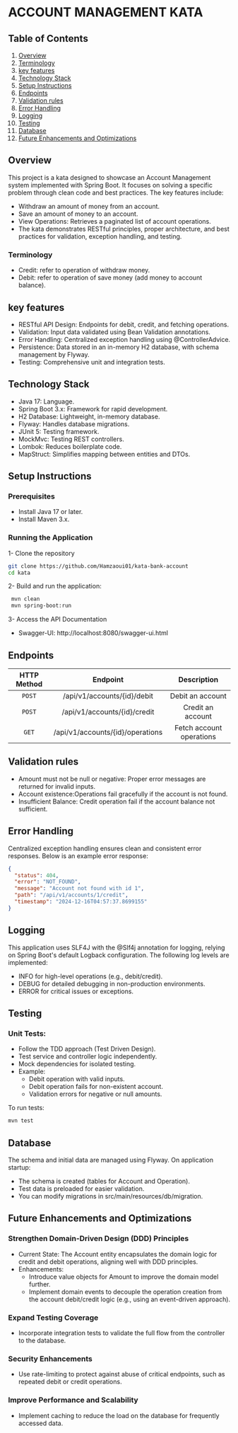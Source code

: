 # ACCOUNT MANAGEMENT KATA
## **Table of Contents**
1. [Overview](#overview)
2. [Terminology](#Terminology)
3. [key features](#key)
4. [Technology Stack](#Technology)
5. [Setup Instructions](#Setup-Instructions)
6. [Endpoints](#Endpoints)
7. [Validation rules](#Validation-rules)
8. [Error Handling](#Error-Handling)
9. [Logging](#Logging)
10. [Testing](#Testing)
11. [Database](#Database)
12. [Future Enhancements and Optimizations](#Future-Enhancements-and-Optimizations)
## **Overview**
This project is a kata designed to showcase an Account Management system implemented with Spring Boot. It focuses on solving a specific problem through clean code and best practices. The key features include:
- Withdraw an amount of money from an account.
- Save an amount of money to an account.
- View Operations: Retrieves a paginated list of account operations.
- The kata demonstrates RESTful principles, proper architecture, and best practices for validation, exception handling, and testing.

### **Terminology**
- Credit: refer to operation of withdraw money.
- Debit: refer to operation of save money (add money to account balance).

## **key** features
- RESTful API Design: Endpoints for debit, credit, and fetching operations.
- Validation: Input data validated using Bean Validation annotations.
- Error Handling: Centralized exception handling using @ControllerAdvice.
- Persistence: Data stored in an in-memory H2 database, with schema management by Flyway.
- Testing: Comprehensive unit and integration tests.

## **Technology** Stack
- Java 17: Language.
- Spring Boot 3.x: Framework for rapid development.
- H2 Database: Lightweight, in-memory database.
- Flyway: Handles database migrations.
- JUnit 5: Testing framework.
- MockMvc: Testing REST controllers.
- Lombok: Reduces boilerplate code.
- MapStruct: Simplifies mapping between entities and DTOs.

## **Setup Instructions**
### Prerequisites
- Install Java 17 or later.
- Install Maven 3.x.
### Running the Application
1- Clone the repository
   ```bash
   git clone https://github.com/Hamzaoui01/kata-bank-account
   cd kata
   ```
2- Build and run the application:
   ```bash
    mvn clean
    mvn spring-boot:run
   ```
3- Access the API Documentation
- Swagger-UI: http://localhost:8080/swagger-ui.html

## **Endpoints**
| HTTP Method |             Endpoint             |       Description        |
|:-----------:|:--------------------------------:|:------------------------:|
|    `POST`     |   /api/v1/accounts/{id}/debit    |     Debit an account     |
|    `POST`     |   /api/v1/accounts/{id}/credit   |    Credit an account     |
|     `GET`     | /api/v1/accounts/{id}/operations | Fetch account operations |

## **Validation rules**
- Amount must not be null or negative: Proper error messages are returned for invalid inputs.
- Account existence:Operations fail gracefully if the account is not found.
- Insufficient Balance: Credit operation fail if the account balance not sufficient.

## **Error Handling**
Centralized exception handling ensures clean and consistent error responses. Below is an example error response:
```json
{
  "status": 404,
  "error": "NOT_FOUND",
  "message": "Account not found with id 1",
  "path": "/api/v1/accounts/1/credit",
  "timestamp": "2024-12-16T04:57:37.8699155"
}

```
## Logging
This application uses SLF4J with the @Slf4j annotation for logging, relying on Spring Boot's default Logback configuration. The following log levels are implemented:

- INFO for high-level operations (e.g., debit/credit).
- DEBUG for detailed debugging in non-production environments.
- ERROR for critical issues or exceptions.

## Testing
### Unit Tests: 
- Follow the TDD approach (Test Driven Design).
- Test service and controller logic independently.
- Mock dependencies for isolated testing.
- Example: 
  - Debit operation with valid inputs.
  - Debit operation fails for non-existent account.
  - Validation errors for negative or null amounts.

  
To run tests:
```bash
mvn test
```

## Database
The schema and initial data are managed using Flyway. On application startup:
- The schema is created (tables for Account and Operation).
- Test data is preloaded for easier validation.
- You can modify migrations in src/main/resources/db/migration.

## Future Enhancements and Optimizations

### Strengthen Domain-Driven Design (DDD) Principles
- Current State: The Account entity encapsulates the domain logic for credit and debit operations, aligning well with DDD principles.
- Enhancements:
  - Introduce value objects for Amount to improve the domain model further.
  - Implement domain events to decouple the operation creation from the account debit/credit logic (e.g., using an event-driven approach).
### Expand Testing Coverage
- Incorporate integration tests to validate the full flow from the controller to the database.

### Security Enhancements
- Use rate-limiting to protect against abuse of critical endpoints, such as repeated debit or credit operations.

### Improve Performance and Scalability
- Implement caching to reduce the load on the database for frequently accessed data.

